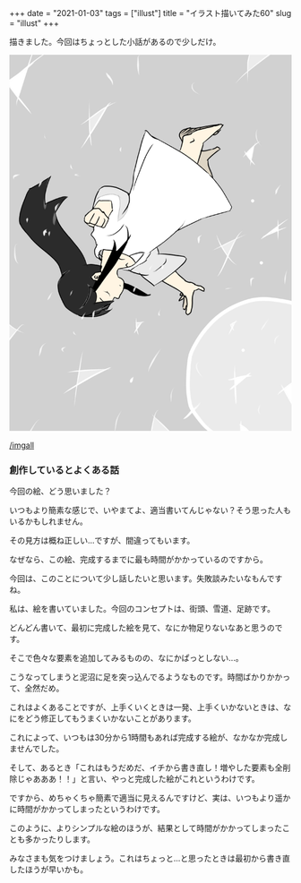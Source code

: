 +++
date = "2021-01-03"
tags = ["illust"]
title = "イラスト描いてみた60"
slug = "illust"
+++

描きました。今回はちょっとした小話があるので少しだけ。

![](/img/yui_60.png)

[/imgall](/imgall)

### 創作しているとよくある話

今回の絵、どう思いました？

いつもより簡素な感じで、いやまてよ、適当書いてんじゃない？そう思った人もいるかもしれません。

その見方は概ね正しい...ですが、間違ってもいます。

なぜなら、この絵、完成するまでに最も時間がかかっているのですから。

今回は、このことについて少し話したいと思います。失敗談みたいなもんですね。

私は、絵を書いていました。今回のコンセプトは、街頭、雪道、足跡です。

どんどん書いて、最初に完成した絵を見て、なにか物足りないなあと思うのです。

そこで色々な要素を追加してみるものの、なにかぱっとしない...。

こうなってしまうと泥沼に足を突っ込んでるようなものです。時間ばかりかかって、全然だめ。

これはよくあることですが、上手くいくときは一発、上手くいかないときは、なにをどう修正してもうまくいかないことがあります。

これによって、いつもは30分から1時間もあれば完成する絵が、なかなか完成しませんでした。

そして、あるとき「これはもうだめだ、イチから書き直し！増やした要素も全削除じゃあああ！！」と言い、やっと完成した絵がこれというわけです。

ですから、めちゃくちゃ簡素で適当に見えるんですけど、実は、いつもより遥かに時間がかかってしまったというわけです。

このように、よりシンプルな絵のほうが、結果として時間がかかってしまったことも多かったりします。

みなさまも気をつけましょう。これはちょっと...と思ったときは最初から書き直したほうが早いかも。

